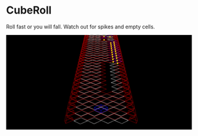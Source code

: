 # CubeRoll
Roll fast or you will fall. Watch out for spikes and empty cells.

![alt text](https://github.com/karim-afifi/CubeRoll/blob/master/CubeRoll-SS.png)
